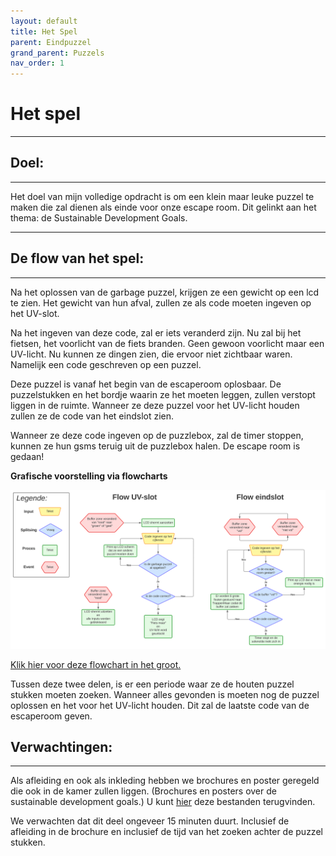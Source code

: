 ```yaml
---
layout: default
title: Het Spel
parent: Eindpuzzel
grand_parent: Puzzels
nav_order: 1
---
```


# Het spel

----

## Doel:

---   

Het doel van mijn volledige opdracht is om een klein maar leuke puzzel te maken die zal dienen als einde voor onze escape room. Dit gelinkt aan het thema: de Sustainable Development Goals.

---

## De flow van het spel:

---

Na het oplossen van de garbage puzzel, krijgen ze een gewicht op een lcd te zien. Het gewicht van hun afval, zullen ze als code moeten ingeven op het UV-slot.

Na het ingeven van deze code, zal er iets veranderd zijn. Nu zal bij het fietsen, het voorlicht van de fiets branden. Geen gewoon voorlicht maar een UV-licht. Nu kunnen ze dingen zien, die ervoor niet zichtbaar waren. Namelijk een code geschreven op een puzzel.

Deze puzzel is vanaf het begin van de escaperoom oplosbaar. De puzzelstukken en het bordje waarin ze het moeten leggen, zullen verstopt liggen in de ruimte. Wanneer ze deze puzzel voor het UV-licht houden zullen ze de code van het eindslot zien. 

Wanneer ze deze code ingeven op de puzzlebox, zal de timer stoppen, kunnen ze hun gsms teruig uit de puzzlebox halen. De escape room is gedaan!

**Grafische voorstelling via flowcharts**

![](Flow_eindpuzzel.svg)

[Klik hier voor deze flowchart in het groot.](https://raw.githubusercontent.com/PLAN-IT-B/BachelorProefCommunicatieEnEinde/main/Algemene%20documentatie/Flow%20eindpuzzel.svg)

Tussen deze twee delen, is er een periode waar ze de houten puzzel stukken moeten zoeken. Wanneer alles gevonden is moeten nog de puzzel oplossen en het voor het UV-licht houden. Dit zal de laatste code van de escaperoom geven.

## Verwachtingen:

---

Als afleiding en ook als inkleding hebben we brochures en poster geregeld die ook in de kamer zullen liggen. (Brochures en posters over de sustainable development goals.) U kunt [hier](https://github.com/PLAN-IT-B/BachelorProefCommunicatieEnEinde/tree/main/Documentatie%20eindpuzzel/Te%20printen%20documenten) deze bestanden terugvinden.

We verwachten dat dit deel ongeveer 15 minuten duurt. Inclusief de afleiding in de brochure en inclusief de tijd van het zoeken achter de puzzel stukken.